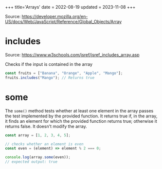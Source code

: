 +++
title='Arrays'
date = 2022-08-19
updated = 2023-11-08
+++

Source: <https://developer.mozilla.org/en-US/docs/Web/JavaScript/Reference/Global_Objects/Array>

# includes

Source: <https://www.w3schools.com/jsref/jsref_includes_array.asp>

Checks if the input is contained in the array

```javascript
const fruits = ["Banana", "Orange", "Apple", "Mango"];
fruits.includes("Mango"); // Returns true
```

# some

The `some()` method tests whether at least one element in the array passes the test implemented by the provided
function.
It returns true if, in the array, it finds an element for which the provided function returns true;
otherwise it returns false.
It doesn't modify the array.

```javascript
const array = [1, 2, 3, 4, 5];

// checks whether an element is even
const even = (element) => element % 2 === 0;

console.log(array.some(even));
// expected output: true
```
